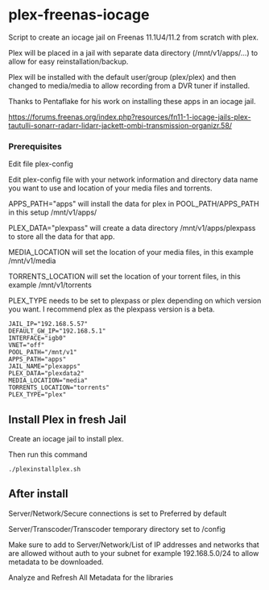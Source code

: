 # plex-freenas-iocage

Script to create an iocage jail on Freenas 11.1U4/11.2 from scratch with plex.

Plex will be placed in a jail with separate data directory (/mnt/v1/apps/...) to allow for easy reinstallation/backup.

Plex will be installed with the default user/group (plex/plex) and then changed to media/media to allow recording from a DVR tuner if installed.

Thanks to Pentaflake for his work on installing these apps in an iocage jail.

https://forums.freenas.org/index.php?resources/fn11-1-iocage-jails-plex-tautulli-sonarr-radarr-lidarr-jackett-ombi-transmission-organizr.58/

### Prerequisites
Edit file plex-config

Edit plex-config file with your network information and directory data name you want to use and location of your media files and torrents.

APPS_PATH="apps" will install the data for plex in POOL_PATH/APPS_PATH in this setup /mnt/v1/apps/

PLEX_DATA="plexpass" will create a data directory /mnt/v1/apps/plexpass to store all the data for that app.

MEDIA_LOCATION will set the location of your media files, in this example /mnt/v1/media

TORRENTS_LOCATION will set the location of your torrent files, in this example /mnt/v1/torrents

PLEX_TYPE needs to be set to plexpass or plex depending on which version you want. I recommend plex as the plexpass version is a beta.


```
JAIL_IP="192.168.5.57"
DEFAULT_GW_IP="192.168.5.1"
INTERFACE="igb0"
VNET="off"
POOL_PATH="/mnt/v1"
APPS_PATH="apps"
JAIL_NAME="plexapps"
PLEX_DATA="plexdata2"
MEDIA_LOCATION="media"
TORRENTS_LOCATION="torrents"
PLEX_TYPE="plex"
```
## Install Plex in fresh Jail

Create an iocage jail to install plex.

Then run this command
```
./plexinstallplex.sh
```
## After install

Server/Network/Secure connections is set to Preferred by default

Server/Transcoder/Transcoder temporary directory set to /config

Make sure to add to Server/Network/List of IP addresses and networks that are allowed without auth to your subnet for example 192.168.5.0/24 to allow metadata to be downloaded.

Analyze and Refresh All Metadata for the libraries

